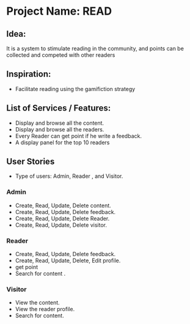 # Project Name: READ

## Idea:
It is a system to stimulate reading in the community, and points can be collected and competed with other readers 


## Inspiration:
- Facilitate reading using the gamifiction strategy


## List of Services / Features:

- Display and browse all the content.
- Display and browse all the readers.
- Every Reader can get point if he write a feedback.
- A display panel for the top 10 readers 

## User Stories
- Type of users: Admin, Reader , and Visitor.

### Admin

- Create, Read, Update, Delete content.
- Create, Read, Update, Delete feedback.
- Create, Read, Update, Delete Reader.
- Create, Read, Update, Delete visitor.

### Reader

- Create, Read, Update, Delete feedback.
- Create, Read, Update, Delete, Edit profile.
- get point
- Search for content .

### Visitor

- View the content.
- View the reader profile.
- Search for content.

